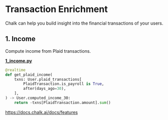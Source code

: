 # Transaction Enrichment
Chalk can help you build insight into the financial transactions
of your users.

## 1. Income
Compute income from Plaid transactions.

**[1_income.py](1_income.py)**

```python
@realtime
def get_plaid_income(
    txns: User.plaid_transactions[
        PlaidTransaction.is_payroll is True,
        after(days_ago=30),
    ],
) -> User.computed_income_30:
    return -txns[PlaidTransaction.amount].sum()
```

https://docs.chalk.ai/docs/features
